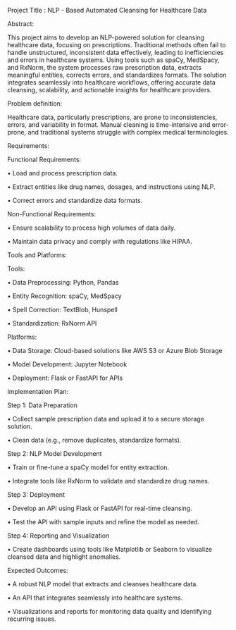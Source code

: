 Project Title : NLP - Based Automated Cleansing for Healthcare Data


Abstract:


This project aims to develop an NLP-powered solution for cleansing healthcare data, focusing on prescriptions. Traditional methods often fail to handle unstructured, inconsistent data effectively, leading to inefficiencies and errors in healthcare systems. Using tools such as spaCy, MedSpacy, and RxNorm, the system processes raw prescription data, extracts meaningful entities, corrects errors, and standardizes formats. The solution integrates seamlessly into healthcare workflows, offering accurate data cleansing, scalability, and actionable insights for healthcare providers.


Problem definition:


Healthcare data, particularly prescriptions, are prone to inconsistencies, errors, and variability in format. Manual cleaning is time-intensive and error-prone, and traditional systems struggle with complex medical terminologies.


Requirements:


 Functional Requirements:


•	Load and process prescription data.


•	Extract entities like drug names, dosages, and instructions using NLP.


•	Correct errors and standardize data formats.


Non-Functional Requirements:


•	Ensure scalability to process high volumes of data daily.


•	Maintain data privacy and comply with regulations like HIPAA.




Tools and Platforms:


 Tools:


•	Data Preprocessing: Python, Pandas


•	Entity Recognition: spaCy, MedSpacy


•	Spell Correction: TextBlob, Hunspell


•	Standardization: RxNorm API


Platforms:


•	Data Storage: Cloud-based solutions like AWS S3 or Azure Blob Storage


•	Model Development: Jupyter Notebook


•	Deployment: Flask or FastAPI for APIs


Implementation Plan:


Step 1: Data Preparation


•	Collect sample prescription data and upload it to a secure storage solution.


•	Clean data (e.g., remove duplicates, standardize formats).


Step 2: NLP Model Development


•	Train or fine-tune a spaCy model for entity extraction.


•	Integrate tools like RxNorm to validate and standardize drug names.


Step 3: Deployment


•	Develop an API using Flask or FastAPI for real-time cleansing.


•	Test the API with sample inputs and refine the model as needed.


Step 4: Reporting and Visualization


•	Create dashboards using tools like Matplotlib or Seaborn to visualize cleansed data and highlight anomalies.


Expected Outcomes:


•	A robust NLP model that extracts and cleanses healthcare data.


•	An API that integrates seamlessly into healthcare systems.


•	Visualizations and reports for monitoring data quality and identifying recurring issues.
